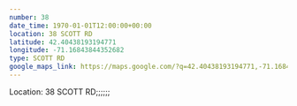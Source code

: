 ```yaml
---
number: 38
date_time: 1970-01-01T12:00:00+00:00
location: 38 SCOTT RD
latitude: 42.40438193194771
longitude: -71.16843844352682
type: SCOTT RD
google_maps_link: https://maps.google.com/?q=42.40438193194771,-71.16843844352682
---
```


Location: 38 SCOTT RD;;;;;;
